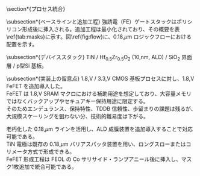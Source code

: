 \section*{プロセス統合}

\subsection*{ベースラインと追加工程}
強誘電（FE）ゲートスタックはポリシリコン形成後に挿入される。追加工程は最小化されており、その概要を表\ref{tab:masks}に示す。図\ref{fig:flow}に、0.18\,$\mu$m ロジックフローにおける配置を示す。

\subsection*{デバイススタック}
TiN / Hf$_{0.5}$Zr$_{0.5}$O$_2$ (10\,nm, ALD) / SiO$_2$ 界面層 / p型Si 基板。

\subsection*{実装上の留意点}
1.8\,V / 3.3\,V CMOS 基板プロセスに対し、1.8\,V FeFET を追加導入した。  
FeFET は 1.8\,V SRAM マクロにおける補助用途を想定しており、大容量メモリではなくバックアップやセキュアキー保持用途に限定する。  
そのためエンデュランス、保持特性、TDDB 信頼性、歩留まりの課題は残るが、大規模スケーリングを狙わない分、技術的難易度は下がる。  

老朽化した 0.18\,$\mu$m ラインを活用し、ALD 成膜装置を追加導入することで対応可能である。  
TiN 電極は既存の 0.18\,$\mu$m バリアスパッタ装置を用い、ロングスローまたはコリメータ方式で形成できる。  
FeFET 形成工程は FEOL の Co サリサイド・ランプアニール後に挿入し、マスク1枚追加で統合可能である。
